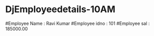 # DjEmployeedetails-10AM
#Employee Name : Ravi Kumar
#Employee idno : 101
#Employee sal : 185000.00
